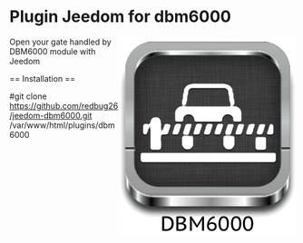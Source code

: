 # Plugin Jeedom for dbm6000

<img src="doc/images/dbm6000_icon.png" align="right">

Open your gate handled by DBM6000 module with Jeedom

== Installation ==

#git clone https://github.com/redbug26/jeedom-dbm6000.git /var/www/html/plugins/dbm6000
